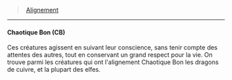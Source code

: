 ﻿---
!Generic
Id: alignment_hd.md#chaotique-bon-cb
ParentLink: alignment_hd.md#alignement
Name: Chaotique Bon (CB)
ParentName: Alignement
NameLevel: 4
Attributes: {}
---
> [Alignement](hd_alignment.md)

---

#### Chaotique Bon (CB)

Ces créatures agissent en suivant leur conscience, sans tenir compte des attentes des autres, tout en conservant un grand respect pour la vie. On trouve parmi les créatures qui ont l'alignement Chaotique Bon les dragons de cuivre, et la plupart des elfes.

